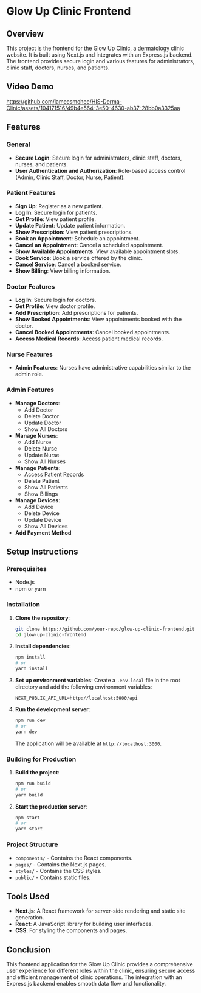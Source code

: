 # Glow Up Clinic Frontend

## Overview

This project is the frontend for the Glow Up Clinic, a dermatology clinic website. It is built using Next.js and integrates with an Express.js backend. The frontend provides secure login and various features for administrators, clinic staff, doctors, nurses, and patients.

## Video Demo


https://github.com/lameesmohee/HIS-Derma-Clinic/assets/104171516/49b4e564-3e50-4630-ab37-28bb0a3325aa




## Features

### General
- **Secure Login**: Secure login for administrators, clinic staff, doctors, nurses, and patients.
- **User Authentication and Authorization**: Role-based access control (Admin, Clinic Staff, Doctor, Nurse, Patient).

### Patient Features
- **Sign Up**: Register as a new patient.
- **Log In**: Secure login for patients.
- **Get Profile**: View patient profile.
- **Update Patient**: Update patient information.
- **Show Prescription**: View patient prescriptions.
- **Book an Appointment**: Schedule an appointment.
- **Cancel an Appointment**: Cancel a scheduled appointment.
- **Show Available Appointments**: View available appointment slots.
- **Book Service**: Book a service offered by the clinic.
- **Cancel Service**: Cancel a booked service.
- **Show Billing**: View billing information.

### Doctor Features
- **Log In**: Secure login for doctors.
- **Get Profile**: View doctor profile.
- **Add Prescription**: Add prescriptions for patients.
- **Show Booked Appointments**: View appointments booked with the doctor.
- **Cancel Booked Appointments**: Cancel booked appointments.
- **Access Medical Records**: Access patient medical records.

### Nurse Features
- **Admin Features**: Nurses have administrative capabilities similar to the admin role.

### Admin Features
- **Manage Doctors**:
  - Add Doctor
  - Delete Doctor
  - Update Doctor
  - Show All Doctors
- **Manage Nurses**:
  - Add Nurse
  - Delete Nurse
  - Update Nurse
  - Show All Nurses
- **Manage Patients**:
  - Access Patient Records
  - Delete Patient
  - Show All Patients
  - Show Billings
- **Manage Devices**:
  - Add Device
  - Delete Device
  - Update Device
  - Show All Devices
- **Add Payment Method**

## Setup Instructions

### Prerequisites
- Node.js
- npm or yarn

### Installation

1. **Clone the repository**:
    ```bash
    git clone https://github.com/your-repo/glow-up-clinic-frontend.git
    cd glow-up-clinic-frontend
    ```

2. **Install dependencies**:
    ```bash
    npm install
    # or
    yarn install
    ```

3. **Set up environment variables**:
    Create a `.env.local` file in the root directory and add the following environment variables:
    ```env
    NEXT_PUBLIC_API_URL=http://localhost:5000/api
    ```

4. **Run the development server**:
    ```bash
    npm run dev
    # or
    yarn dev
    ```

    The application will be available at `http://localhost:3000`.

### Building for Production

1. **Build the project**:
    ```bash
    npm run build
    # or
    yarn build
    ```

2. **Start the production server**:
    ```bash
    npm start
    # or
    yarn start
    ```

### Project Structure

- `components/` - Contains the React components.
- `pages/` - Contains the Next.js pages.
- `styles/` - Contains the CSS styles.
- `public/` - Contains static files.

## Tools Used

- **Next.js**: A React framework for server-side rendering and static site generation.
- **React**: A JavaScript library for building user interfaces.
- **CSS**: For styling the components and pages.

## Conclusion

This frontend application for the Glow Up Clinic provides a comprehensive user experience for different roles within the clinic, ensuring secure access and efficient management of clinic operations. The integration with an Express.js backend enables smooth data flow and functionality.

